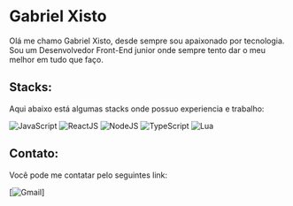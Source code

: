 # Gabriel Xisto

Olá me chamo Gabriel Xisto, desde sempre sou apaixonado por tecnologia. Sou um Desenvolvedor Front-End junior onde sempre tento dar o meu melhor em tudo que faço.

## Stacks:

Aqui abaixo está algumas stacks onde possuo experiencia e trabalho: 

![JavaScript](https://img.shields.io/badge/JavaScript-323330?style=for-the-badge&logo=javascript&logoColor=F7DF1E)
![ReactJS](https://img.shields.io/badge/React-20232A?style=for-the-badge&logo=react&logoColor=61DAFB)
![NodeJS](https://img.shields.io/badge/Node.js-43853D?style=for-the-badge&logo=node.js&logoColor=white)
![TypeScript](https://img.shields.io/badge/TypeScript-007ACC?style=for-the-badge&logo=typescript&logoColor=white)
![Lua](https://img.shields.io/badge/lua-%232C2D72.svg?style=for-the-badge&logo=lua&logoColor=white)

## Contato:

Você pode me contatar pelo seguintes link: 
 
 [![Gmail](https://img.shields.io/badge/Gmail-D14836?style=for-the-badge&logo=gmail&logoColor=white)]
 [](mailto:gsxisto@gmail.com)
